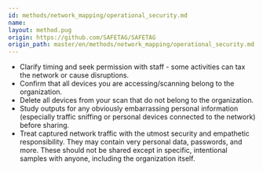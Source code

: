 ```yaml
---
id: methods/network_mapping/operational_security.md
name: 
layout: method.pug
origin: https://github.com/SAFETAG/SAFETAG
origin_path: master/en/methods/network_mapping/operational_security.md
---
```


  * Clarify timing and seek permission with staff - some activities can tax the network or cause disruptions.
  * Confirm that all devices you are accessing/scanning belong to the organization.
  * Delete all devices from your scan that do not belong to the organization.
  * Study outputs for any obviously embarrassing personal information (especially traffic sniffing or personal devices connected to the network) before sharing.
  * Treat captured network traffic with the utmost security and empathetic responsibility. They may contain very personal data, passwords, and more. These should not be shared except in specific, intentional samples with anyone, including the organization itself.

